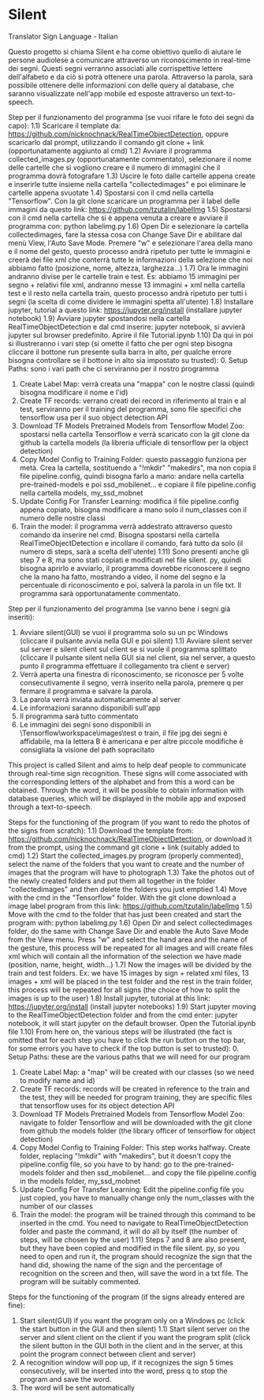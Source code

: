 # Silent
Translator Sign Language - Italian

Questo progetto si chiama Silent e ha come obiettivo quello di aiutare le persone audiolese
a comunicare attraverso un riconoscimento in real-time dei segni. Questi segni verranno 
associati alle corrispettive lettere dell'alfabeto e da ciò si potrà ottenere una parola.
Attraverso la parola, sarà possibile ottenere delle informazioni con delle query al database,
che saranno visualizzate nell'app mobile ed esposte attraverso un text-to-speech.

Step per il funzionamento del programma (se vuoi rifare le foto dei segni da capo):
1.1) Scaricare il template da: https://github.com/nicknochnack/RealTimeObjectDetection, 
oppure scaricarlo dal prompt, utilizzando il comando git clone + link (opportunatamente 
aggiunto al cmd)
1.2) Avviare il programma collected_images.py (opportunatamente commentato), selezionare il
nome delle cartelle che si vogliono creare e il numero di immagini che il programma dovrà
fotografare
1.3) Uscire le foto dalle cartelle appena create e inserirle tutte insieme nella cartella
"collectedimages" e poi eliminare le cartelle appena svuotate
1.4) Spostarsi con il cmd nella cartella "Tensorflow". Con la git clone scaricare un 
programma per il label delle immagini da questo link: https://github.com/tzutalin/labelImg
1.5) Spostarsi con il cmd nella cartella che si è appena venuta a creare e avviare il 
programma con: python labelimg.py
1.6) Open Dir e selezionare la cartella collectedimages, fare la stessa cosa con Change Save
Dir e abilitare dal menù View, l'Auto Save Mode. Premere "w" e selezionare l'area della mano
e il nome del gesto, questo processo andrà ripetuto per tutte le immagini e creerà dei file 
xml che conterrà tutte le informazioni della selezione che noi abbiamo fatto (posizione, 
nome, altezza, larghezza...)
1.7) Ora le immagini andranno divise per le cartelle train e test. Es: abbiamo 15 immagini
per segno + relativi file xml, andranno messe 13 immagini + xml nella cartella test e il
resto nella cartella train, questo processo andrà ripetuto per tutti i segni (la scelta di 
come dividere le immagini spetta all'utente)
1.8) Installare jupyter, tutorial a questo link: https://jupyter.org/install (installare
jupyter notebook)
1.9) Avviare jupyter spostandosi nella cartella RealTimeObjectDetection e dal cmd inserire:
jupyter notebook, si avvierà jupyter sul browser predefinito. Aprire il file Tutorial.ipynb
1.10) Da qui in poi si illustreranno i vari step (si omette il fatto che per ogni step
bisogna cliccare il bottone run presente sulla barra in alto, per qualche errore bisogna
controllare se il bottone in alto sia impostato su trusted):
0. Setup Paths: sono i vari path che ci serviranno per il nostro programma
1. Create Label Map: verrà creata una "mappa" con le nostre classi (quindi bisogna modificare
il nome e l'id)
2. Create TF records: verrano creati dei record in riferimento al train e al test, serviranno
per il training del programma, sono file specifici che tensorflow usa per il suo object
detection API
3. Download TF Models Pretrained Models from Tensorflow Model Zoo: spostarsi nella cartella
Tensorflow e verrà scaricato con la git clone da github la cartella models (la libreria
ufficiale di tensorflow per la object detection)
4. Copy Model Config to Training Folder: questo passaggio funziona per metà. Crea la cartella,
sostituendo a "!mkdir" "makedirs", ma non copia il file pipeline.config, quindi bisogna farlo 
a mano: andare nella cartella pre-trained-models e poi ssd_mobilenet... e copiare il file 
pipeline.config nella cartella models, my_ssd_mobnet
5. Update Config For Transfer Learning: modifica il file pipeline.config appena copiato,
bisogna modificare a mano solo il num_classes con il numero delle nostre classi
6. Train the model: il programma verrà addestrato attraverso questo comando da inserire nel 
cmd. Bisogna spostarsi nella cartella RealTimeObjectDetection e incollare il comando, farà 
tutto da solo (il numero di steps, sarà a scelta dell'utente)
1.11) Sono presenti anche gli step 7 e 8, ma sono stati copiati e modificati nel file silent.
py, quindi bisogna aprirlo e avviarlo, il programma dovrebbe riconoscere il segno che la mano
ha fatto, mostrando a video, il nome del segno e la percentuale di riconoscimento e poi,
salverà la parola in un file txt. Il programma sarà opportunatamente commentato.

Step per il funzionamento del programma (se vanno bene i segni già inseriti):
1) Avviare silent(GUI) se vuoi il programma solo su un pc Windows (cliccare il pulsante avvia nella
GUI e poi silent)
1.1) Avviare silent server sul server e silent client sul client se si vuole il programma splittato
(cliccare il pulsante silent nella GUI sia nel client, sia nel server, a questo punto il programma
effettuare il collegamento tra client e server)
2) Verrà aperta una finestra di riconoscimento, se riconosce per 5 volte consecutivamente il segno,
verrà inserito nella parola, premere q per fermare il programma e salvare la parola.
3) La parola verrà inviata automaticamente al server
4) Le informazioni saranno disponibili sull'app
5) Il programma sarà tutto commentato
6) Le immagini dei segni sono disponibili in \Tensorflow\workspace\images\test o train, il file jpg
dei segni è affidabile, ma la lettera B è americana e per altre piccole modifiche è consigliata la
visione del path sopracitato

This project is called Silent and aims to help deaf people
to communicate through real-time sign recognition. These signs will come
associated with the corresponding letters of the alphabet and from this a word can be obtained.
Through the word, it will be possible to obtain information with database queries,
which will be displayed in the mobile app and exposed through a text-to-speech.

Steps for the functioning of the program (if you want to redo the photos of the signs from scratch):
1.1) Download the template from: https://github.com/nicknochnack/RealTimeObjectDetection,
or download it from the prompt, using the command git clone + link (suitably
added to cmd)
1.2) Start the collected_images.py program (properly commented), select the
name of the folders that you want to create and the number of images that the program will have to
photograph
1.3) Take the photos out of the newly created folders and put them all together in the folder
"collectedimages" and then delete the folders you just emptied
1.4) Move with the cmd in the "Tensorflow" folder. With the git clone download a
image label program from this link: https://github.com/tzutalin/labelImg
1.5) Move with the cmd to the folder that has just been created and start the
program with: python labelimg.py
1.6) Open Dir and select collectedimages folder, do the same with Change Save
Dir and enable the Auto Save Mode from the View menu. Press "w" and select the hand area
and the name of the gesture, this process will be repeated for all images and will create files
xml which will contain all the information of the selection we have made (position,
name, height, width...)
1.7) Now the images will be divided by the train and test folders. Ex: we have 15 images
by sign + related xml files, 13 images + xml will be placed in the test folder and the
rest in the train folder, this process will be repeated for all signs (the choice of
how to split the images is up to the user)
1.8) Install jupyter, tutorial at this link: https://jupyter.org/install (install
jupyter notebooks)
1.9) Start jupyter moving to the RealTimeObjectDetection folder and from the cmd enter:
jupyter notebook, it will start jupyter on the default browser. Open the Tutorial.ipynb file
1.10) From here on, the various steps will be illustrated (the fact is omitted that for each step
you have to click the run button on the top bar, for some errors you have to
check if the top button is set to trusted):
0. Setup Paths: these are the various paths that we will need for our program
1. Create Label Map: a "map" will be created with our classes (so we need to modify
name and id)
2. Create TF records: records will be created in reference to the train and the test, they will be needed
for program training, they are specific files that tensorflow uses for its object
detection API
3. Download TF Models Pretrained Models from Tensorflow Model Zoo: navigate to folder
Tensorflow and will be downloaded with the git clone from github the models folder (the library
officer of tensorflow for object detection)
4. Copy Model Config to Training Folder: This step works halfway. Create folder,
replacing "!mkdir" with "makedirs", but it doesn't copy the pipeline.config file, so you have to
by hand: go to the pre-trained-models folder and then ssd_mobilenet... and copy the file
pipeline.config in the models folder, my_ssd_mobnet
5. Update Config For Transfer Learning: Edit the pipeline.config file you just copied,
you have to manually change only the num_classes with the number of our classes
6. Train the model: the program will be trained through this command to be inserted in the
cmd. You need to navigate to RealTimeObjectDetection folder and paste the command, it will do
all by itself (the number of steps, will be chosen by the user)
1.11) Steps 7 and 8 are also present, but they have been copied and modified in the file silent.
py, so you need to open and run it, the program should recognize the sign that the hand
did, showing the name of the sign and the percentage of recognition on the screen and then,
will save the word in a txt file. The program will be suitably commented.

Steps for the functioning of the program (if the signs already entered are fine):
1) Start silent(GUI) if you want the program only on a Windows pc (click the start button in the
GUI and then silent)
1.1) Start silent server on the server and silent client on the client if you want the program split
(click the silent button in the GUI both in the client and in the server, at this point the program
connect between client and server)
2) A recognition window will pop up, if it recognizes the sign 5 times consecutively,
will be inserted into the word, press q to stop the program and save the word.
3) The word will be sent automatically

